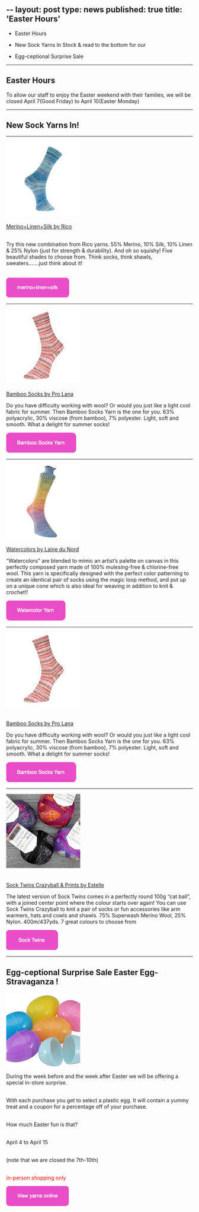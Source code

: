 --
layout: post
type: news
published: true
title: 'Easter Hours'
---

- Easter Hours

- New Sock Yarns In Stock & read to the bottom for our

- Egg-ceptional Surprise Sale

<hr />

<h2>Easter Hours</h2>

<p>To allow our staff to enjoy the Easter weekend with their families, we will be closed April 7(Good Friday) to April 10(Easter Monday)</p>
<hr/>

<h2><strong>New Sock Yarns In!</strong></h2>
<hr/>
  
<p><a href="https://www.woolandsilkcoshop.com/products/superba-merino-linen-silk-sock"><img src="/img/merino_sock.jpg"><br /><br />Merino+Linen+Silk by Rico</a><br /><br />

Try this new combination from Rico yarns. 55% Merino, 10% Silk, 10% Linen & 25% Nylon (just for strength & durability). And oh so squishy! Five beautiful shades to choose from. Think socks, think shawls, sweaters.......just think about it!<br /><br />

<a href="ttps://www.woolandsilkcoshop.com/products/superba-merino-linen-silk-sock"><img src="/img/btn_merino_sock.jpg"></a> <br />
<hr/>
<p><a href="https://www.woolandsilkcoshop.com/products/bamboo-socks"><img src="/img/bamboo_socks.jpg"> <br /><br />
Bamboo Socks by Pro Lana</a><br />
<p>

Do you have difficulty working with wool? Or would you just like a light cool fabric for summer. Then Bamboo Socks Yarn is the one for you. 63% polyacrylic, 30% viscose (from bamboo), 7% polyester. Light, soft and smooth. What a delight for summer socks!</p>
<p>
  
  <a href="https://www.woolandsilkcoshop.com/products/bamboo-socks"><img src="/img/btn_bamboo_socks.jpg"></a> <br />
<hr/>
<p><a href="https://www.woolandsilkcoshop.com/products/laines-du-nord-watercolor-sock"><img src="/img/watercolour_socks.jpg"> <br /><br />
  Watercolors by Laine du Nord</a><br />
<p>

“Watercolors” are blended to mimic an artist’s palette on canvas in this perfectly composed yarn made of 100% mulesing-free & chlorine-free wool. This yarn is specifically designed with the perfect color patterning to create an identical pair of socks using the magic loop method, and put up on a unique cone which is also ideal for weaving in addition to knit & crochet!!</p>
<p>
  
  <a href="https://www.woolandsilkcoshop.com/products/laines-du-nord-watercolor-sock"><img src="/img/btn_watercolour_socks.jpg"></a> <br />
<hr/>
<p><a href="https://www.woolandsilkcoshop.com/products/bamboo-socks"><img src="/img/bamboo_socks.jpg"> <br /><br /><br>
Bamboo Socks by Pro Lana</a><br />
<p>

Do you have difficulty working with wool? Or would you just like a light cool fabric for summer. Then Bamboo Socks Yarn is the one for you. 63% polyacrylic, 30% viscose (from bamboo), 7% polyester. Light, soft and smooth. What a delight for summer socks!</p>
<p>
  
  <a href="https://www.woolandsilkcoshop.com/products/bamboo-socks"><img src="/img/btn_bamboo_socks.jpg"></a> <br />
<hr/>

<p><a href="https://www.woolandsilkcoshop.com/products/sock-twins-crazy-ball"><img src="/img/sock_twins.jpg"> <br /><br /><br>
Sock Twins Crazyball & Prints by Estelle</a><br />
<p>
The latest version of Sock Twins comes in a perfectly round 100g “cat ball”, with a joined center point where the colour starts over again! You can use Sock Twins Crazyball to knit a pair of socks or fun accessories like arm warmers, hats and cowls and shawls. 75% Superwash Merino Wool, 25% Nylon. 400m/437yds. 7 great colours to choose from</p>
<p>
  
  <a href="https://www.woolandsilkcoshop.com/products/sock-twins-crazy-ball"><img src="/img/btn_sock_twins.jpg"></a> <br />
<hr/>
<h2>Egg-ceptional Surprise Sale Easter Egg-Stravaganza !</h2>
<img src="/img/easter_eggs.jpg"><p>
During the week before and the week after Easter we will be offering a special in-store surprise.<br /><br />

With each purchase you get to select a plastic egg. It will contain a yummy treat and a coupon for a percentage off of your purchase.<br /><br />

How much Easter fun is that?<br /><br />

April 4 to April 15<br /><br />

(note that we are closed the 7th-10th)<br /><br />

<font color="red">in-person shopping only</font></p>
  
  <a href="https://www.woolandsilkcoshop.com/"><img src="/img/btn_yarns_online.jpg"></a> 
